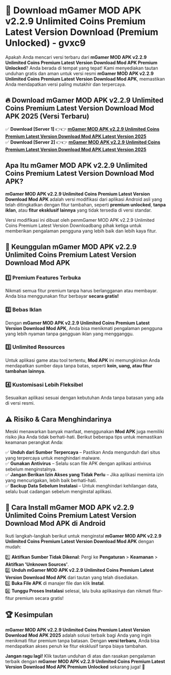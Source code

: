 # 🎯 Download mGamer MOD APK v2.2.9 Unlimited Coins Premium Latest Version Download (Premium Unlocked) -  gvxc9

Apakah Anda mencari versi terbaru dari **mGamer MOD APK v2.2.9 Unlimited Coins Premium Latest Version Download Mod APK Premium Unlocked**? Anda berada di tempat yang tepat! Kami menyediakan tautan unduhan gratis dan aman untuk versi resmi **mGamer MOD APK v2.2.9 Unlimited Coins Premium Latest Version Download Mod APK**, memastikan Anda mendapatkan versi paling mutakhir dan terpercaya.

## 🔥 Download mGamer MOD APK v2.2.9 Unlimited Coins Premium Latest Version Download Mod APK 2025 (Versi Terbaru)

✅ **Download [Server 1]** 👉👉 [**mGamer MOD APK v2.2.9 Unlimited Coins Premium Latest Version Download Mod APK Latest Version 2025**](https://momento.my/?title=mGamer_MOD_APK_v2.2.9_Unlimited_Coins_Premium_Latest_Version_Download)  
✅ **Download [Server 2]** 👉👉 [**mGamer MOD APK v2.2.9 Unlimited Coins Premium Latest Version Download Mod APK Latest Version 2025**](https://momento.my/?title=mGamer_MOD_APK_v2.2.9_Unlimited_Coins_Premium_Latest_Version_Download)  

## Apa Itu mGamer MOD APK v2.2.9 Unlimited Coins Premium Latest Version Download Mod APK?

**mGamer MOD APK v2.2.9 Unlimited Coins Premium Latest Version Download Mod APK** adalah versi modifikasi dari aplikasi Android asli yang telah ditingkatkan dengan fitur tambahan, seperti **premium unlocked**, **tanpa iklan**, atau **fitur eksklusif lainnya** yang tidak tersedia di versi standar.

Versi modifikasi ini dibuat oleh penmGamer MOD APK v2.2.9 Unlimited Coins Premium Latest Version Downloadbang pihak ketiga untuk memberikan pengalaman pengguna yang lebih baik dan lebih kaya fitur.

## 🎯 Keunggulan mGamer MOD APK v2.2.9 Unlimited Coins Premium Latest Version Download Mod APK

### 1️⃣ Premium Features Terbuka
Nikmati semua fitur premium tanpa harus berlangganan atau membayar. Anda bisa menggunakan fitur berbayar **secara gratis!**

### 2️⃣ Bebas Iklan
Dengan **mGamer MOD APK v2.2.9 Unlimited Coins Premium Latest Version Download Mod APK**, Anda bisa menikmati pengalaman pengguna yang lebih nyaman tanpa gangguan iklan yang mengganggu.

### 3️⃣ Unlimited Resources
Untuk aplikasi game atau tool tertentu, **Mod APK** ini memungkinkan Anda mendapatkan sumber daya tanpa batas, seperti **koin, uang, atau fitur tambahan lainnya**.

### 4️⃣ Kustomisasi Lebih Fleksibel
Sesuaikan aplikasi sesuai dengan kebutuhan Anda tanpa batasan yang ada di versi resmi.

## ⚠️ Risiko & Cara Menghindarinya

Meski menawarkan banyak manfaat, menggunakan **Mod APK** juga memiliki risiko jika Anda tidak berhati-hati. Berikut beberapa tips untuk memastikan keamanan perangkat Anda:

✅ **Unduh dari Sumber Terpercaya** – Pastikan Anda mengunduh dari situs yang terpercaya untuk menghindari malware.  
✅ **Gunakan Antivirus** – Selalu scan file APK dengan aplikasi antivirus sebelum menginstalnya.  
✅ **Jangan Berikan Izin Akses yang Tidak Perlu** – Jika aplikasi meminta izin yang mencurigakan, lebih baik berhati-hati.  
✅ **Backup Data Sebelum Instalasi** – Untuk menghindari kehilangan data, selalu buat cadangan sebelum menginstal aplikasi.

## 📌 Cara Install mGamer MOD APK v2.2.9 Unlimited Coins Premium Latest Version Download Mod APK di Android

Ikuti langkah-langkah berikut untuk menginstal **mGamer MOD APK v2.2.9 Unlimited Coins Premium Latest Version Download Mod APK** dengan mudah:

1️⃣ **Aktifkan Sumber Tidak Dikenal**: Pergi ke **Pengaturan** > **Keamanan** > **Aktifkan 'Unknown Sources'**.  
2️⃣ **Unduh mGamer MOD APK v2.2.9 Unlimited Coins Premium Latest Version Download Mod APK** dari tautan yang telah disediakan.  
3️⃣ **Buka File APK** di manajer file dan klik **Instal**.  
4️⃣ **Tunggu Proses Instalasi** selesai, lalu buka aplikasinya dan nikmati fitur-fitur premium secara gratis!

## 🏆 Kesimpulan

**mGamer MOD APK v2.2.9 Unlimited Coins Premium Latest Version Download Mod APK 2025** adalah solusi terbaik bagi Anda yang ingin menikmati fitur premium tanpa batasan. Dengan **versi terbaru**, Anda bisa mendapatkan akses penuh ke fitur eksklusif tanpa biaya tambahan.

**Jangan ragu lagi!** Klik tautan unduhan di atas dan rasakan pengalaman terbaik dengan **mGamer MOD APK v2.2.9 Unlimited Coins Premium Latest Version Download Mod APK Premium Unlocked** sekarang juga! 🚀
